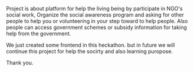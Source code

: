 Project is about platform for help the living being by participate in NGO's social work, Organize the social awareness program and asking for other people to help you or volunteering in your step toward to help people. Also people can access government schemes or subsidy information for taking help from the government.

We just created some frontend in this heckathon. but in future we will continue this project for help the socirty and also learning puropose.

Thank you.
